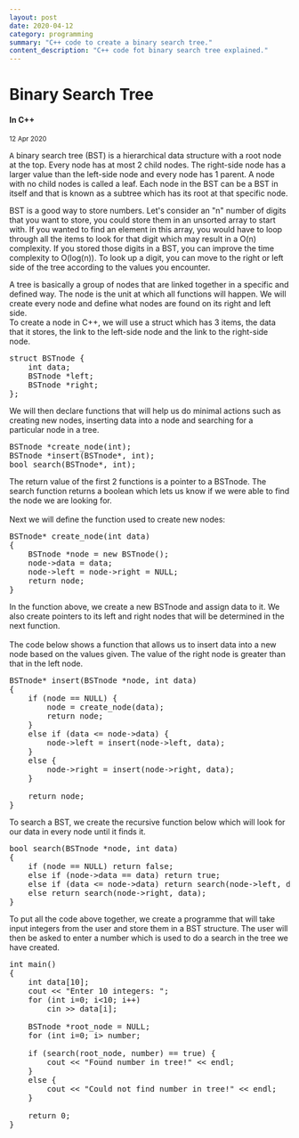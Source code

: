 ```yaml
---
layout: post
date: 2020-04-12
category: programming
summary: "C++ code to create a binary search tree."
content_description: "C++ code fot binary search tree explained."
---
```

<div media:type="text/omd" class="blog_title_style container">
    <h1><span>Binary Search Tree</span></h1>
    <h4><span>In C++</span></h4>
    <small>12 Apr 2020</small>
</div>

<div media:type="text/omd" class="blog_content_style container">

<p id="blog_text">
<kbd>A</kbd> binary search tree (BST) is a hierarchical data structure with a root node at the top. Every node has at most 2 child nodes. The right-side node has a larger value than the left-side node and every node has 1 parent. A node with no child nodes is called a leaf. Each node in the BST can be a BST in itself and that is known as a subtree which has its root at that specific node.
</p>

<p id="blog_text">
BST is a good way to store numbers. Let's consider an "n" number of digits that you want to store, you could store them in an unsorted array to start with. If you wanted to find an element in this array, you would have to loop through all the items to look for that digit which may result in a O(n) complexity. If you stored those digits in a BST, you can improve the time complexity to O(log(n)). To look up a digit, you can move to the right or left side of the tree according to the values you encounter.
</p>

<p id="blog_text">
A tree is basically a group of nodes that are linked together in a specific and defined way. The node is the unit at which all functions will happen. We will create every node and define what nodes are found on its right and left side.
<br />
To create a node in C++, we will use a struct which has 3 items, the data that it stores, the link to the left-side node and the link to the right-side node.
</p>

<pre>
struct BSTnode {
    int data;
    BSTnode *left;
    BSTnode *right;
};
</pre>

<p id="blog_text">
We will then declare functions that will help us do minimal actions such as creating new nodes, inserting data into a node and searching for a particular node in a tree.
</p>

<pre>
BSTnode *create_node(int);
BSTnode *insert(BSTnode*, int);
bool search(BSTnode*, int);
</pre>

<p id="blog_text">
The return value of the first 2 functions is a pointer to a BSTnode. The search function returns a boolean which lets us know if we were able to find the node we are looking for.
<br />
<br />
Next we will define the function used to create new nodes:
</p>

<pre>
BSTnode* create_node(int data)
{
    BSTnode *node = new BSTnode();
    node->data = data;
    node->left = node->right = NULL;
    return node;
}
</pre>

<p id="blog_text">
In the function above, we create a new BSTnode and assign data to it. We also create pointers to its left and right nodes that will be determined in the next function.
<br />
<br />
The code below shows a function that allows us to insert data into a new node based on the values given. The value of the right node is greater than that in the left node.
</p>

<pre>
BSTnode* insert(BSTnode *node, int data)
{
    if (node == NULL) {
        node = create_node(data);
        return node;
    }
    else if (data <= node->data) {
        node->left = insert(node->left, data);
    }
    else {
        node->right = insert(node->right, data);
    }
    
    return node;
}
</pre>

<p id="blog_text">
To search a BST, we create the recursive function below which will look for our data in every node until it finds it.
</p>

<pre>
bool search(BSTnode *node, int data)
{
    if (node == NULL) return false;
    else if (node->data == data) return true;
    else if (data <= node->data) return search(node->left, data);
    else return search(node->right, data);
}
</pre>

<p id="blog_text">
To put all the code above together, we create a programme that will take input integers from the user and store them in a BST structure. The user will then be asked to enter a number which is used to do a search in the tree we have created.
</p>

<pre>
int main()
{
    int data[10];
    cout << "Enter 10 integers: ";
    for (int i=0; i<10; i++)
        cin >> data[i];

    BSTnode *root_node = NULL;
    for (int i=0; i<sizeof(data); i++)
        root_node = insert(root_node, data[i]);
    
    int number;
    cout << "Enter a number: ";
    cin >> number;
    
    if (search(root_node, number) == true) {
        cout << "Found number in tree!" << endl;
    }
    else {
        cout << "Could not find number in tree!" << endl;
    }
    
    return 0;
}
</pre>


</div>


